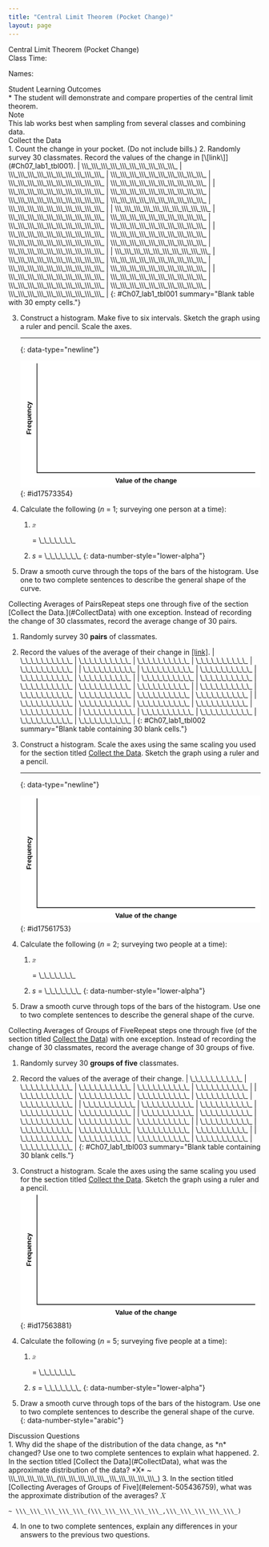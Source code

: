 ```yaml
---
title: "Central Limit Theorem (Pocket Change)"
layout: page
---
```



<div data-type="note" class="statistics lab" data-label="" markdown="1">
<div data-type="title">
Central Limit Theorem (Pocket Change)
</div>
Class Time:

Names:

<div data-type="list" id="id48439824" markdown="1">
<div data-type="title">
Student Learning Outcomes
</div>
* The student will demonstrate and compare properties of the central limit theorem.

</div>
<div data-type="note" id="id17413334" data-label="" markdown="1">
<div data-type="title">
Note
</div>
This lab works best when sampling from several classes and combining data.

</div>
<div data-type="list" id="list-9099999888" markdown="1">
<div data-type="title" id="CollectData">
Collect the Data
</div>
1.  Count the change in your pocket. (Do not include bills.)
2.  Randomly survey 30 classmates. Record the values of the change in [\[link\]](#Ch07_lab1_tbl001).
    | \\\_\\\_\\\_\\\_\\\_\\\_\\\_\\\_\\\_\\\_ | \\\_\\\_\\\_\\\_\\\_\\\_\\\_\\\_\\\_\\\_ | \\\_\\\_\\\_\\\_\\\_\\\_\\\_\\\_\\\_\\\_ | \\\_\\\_\\\_\\\_\\\_\\\_\\\_\\\_\\\_\\\_ | \\\_\\\_\\\_\\\_\\\_\\\_\\\_\\\_\\\_\\\_ |
    | \\\_\\\_\\\_\\\_\\\_\\\_\\\_\\\_\\\_\\\_ | \\\_\\\_\\\_\\\_\\\_\\\_\\\_\\\_\\\_\\\_ | \\\_\\\_\\\_\\\_\\\_\\\_\\\_\\\_\\\_\\\_ | \\\_\\\_\\\_\\\_\\\_\\\_\\\_\\\_\\\_\\\_ | \\\_\\\_\\\_\\\_\\\_\\\_\\\_\\\_\\\_\\\_ |
    | \\\_\\\_\\\_\\\_\\\_\\\_\\\_\\\_\\\_\\\_ | \\\_\\\_\\\_\\\_\\\_\\\_\\\_\\\_\\\_\\\_ | \\\_\\\_\\\_\\\_\\\_\\\_\\\_\\\_\\\_\\\_ | \\\_\\\_\\\_\\\_\\\_\\\_\\\_\\\_\\\_\\\_ | \\\_\\\_\\\_\\\_\\\_\\\_\\\_\\\_\\\_\\\_ |
    | \\\_\\\_\\\_\\\_\\\_\\\_\\\_\\\_\\\_\\\_ | \\\_\\\_\\\_\\\_\\\_\\\_\\\_\\\_\\\_\\\_ | \\\_\\\_\\\_\\\_\\\_\\\_\\\_\\\_\\\_\\\_ | \\\_\\\_\\\_\\\_\\\_\\\_\\\_\\\_\\\_\\\_ | \\\_\\\_\\\_\\\_\\\_\\\_\\\_\\\_\\\_\\\_ |
    | \\\_\\\_\\\_\\\_\\\_\\\_\\\_\\\_\\\_\\\_ | \\\_\\\_\\\_\\\_\\\_\\\_\\\_\\\_\\\_\\\_ | \\\_\\\_\\\_\\\_\\\_\\\_\\\_\\\_\\\_\\\_ | \\\_\\\_\\\_\\\_\\\_\\\_\\\_\\\_\\\_\\\_ | \\\_\\\_\\\_\\\_\\\_\\\_\\\_\\\_\\\_\\\_ |
    | \\\_\\\_\\\_\\\_\\\_\\\_\\\_\\\_\\\_\\\_ | \\\_\\\_\\\_\\\_\\\_\\\_\\\_\\\_\\\_\\\_ | \\\_\\\_\\\_\\\_\\\_\\\_\\\_\\\_\\\_\\\_ | \\\_\\\_\\\_\\\_\\\_\\\_\\\_\\\_\\\_\\\_ | \\\_\\\_\\\_\\\_\\\_\\\_\\\_\\\_\\\_\\\_ |
    {: #Ch07_lab1_tbl001 summary="Blank table with 30 empty cells."}

3.  Construct a histogram. Make five to six intervals. Sketch the graph using a ruler and pencil. Scale the axes.
    * * *
    {: data-type="newline"}
    
    ![Blank graph template. The horizontal axis is labeled Value of the change and the vertical axis is labeled Frequency.](../resources/fig-ch07_09_01.png){: #id17573354}


4.  Calculate the following (*n* = 1; surveying one person at a time):
    1.  <math xmlns="http://www.w3.org/1998/Math/MathML"> <mover accent="true"> <mi>x</mi> <mo>¯</mo> </mover> </math>
        
        = \\\_\\\_\\\_\\\_\\\_\\\_\\\_
    2.  *s* = \\\_\\\_\\\_\\\_\\\_\\\_\\\_
    {: data-number-style="lower-alpha"}

5.  Draw a smooth curve through the tops of the bars of the histogram. Use one to two complete sentences to describe the general shape of the curve.

</div>
<span data-type="title">Collecting Averages of Pairs</span>Repeat steps one through five of the section [Collect the Data.](#CollectData) with one exception. Instead of recording the change of 30 classmates, record the average change of 30 pairs.

1.  Randomly survey 30 **pairs** of classmates.
2.  Record the values of the average of their change in [\[link\]](#Ch07_lab1_tbl002).
    | \\\_\\\_\\\_\\\_\\\_\\\_\\\_\\\_\\\_\\\_ | \\\_\\\_\\\_\\\_\\\_\\\_\\\_\\\_\\\_\\\_ | \\\_\\\_\\\_\\\_\\\_\\\_\\\_\\\_\\\_\\\_ | \\\_\\\_\\\_\\\_\\\_\\\_\\\_\\\_\\\_\\\_ | \\\_\\\_\\\_\\\_\\\_\\\_\\\_\\\_\\\_\\\_ |
    | \\\_\\\_\\\_\\\_\\\_\\\_\\\_\\\_\\\_\\\_ | \\\_\\\_\\\_\\\_\\\_\\\_\\\_\\\_\\\_\\\_ | \\\_\\\_\\\_\\\_\\\_\\\_\\\_\\\_\\\_\\\_ | \\\_\\\_\\\_\\\_\\\_\\\_\\\_\\\_\\\_\\\_ | \\\_\\\_\\\_\\\_\\\_\\\_\\\_\\\_\\\_\\\_ |
    | \\\_\\\_\\\_\\\_\\\_\\\_\\\_\\\_\\\_\\\_ | \\\_\\\_\\\_\\\_\\\_\\\_\\\_\\\_\\\_\\\_ | \\\_\\\_\\\_\\\_\\\_\\\_\\\_\\\_\\\_\\\_ | \\\_\\\_\\\_\\\_\\\_\\\_\\\_\\\_\\\_\\\_ | \\\_\\\_\\\_\\\_\\\_\\\_\\\_\\\_\\\_\\\_ |
    | \\\_\\\_\\\_\\\_\\\_\\\_\\\_\\\_\\\_\\\_ | \\\_\\\_\\\_\\\_\\\_\\\_\\\_\\\_\\\_\\\_ | \\\_\\\_\\\_\\\_\\\_\\\_\\\_\\\_\\\_\\\_ | \\\_\\\_\\\_\\\_\\\_\\\_\\\_\\\_\\\_\\\_ | \\\_\\\_\\\_\\\_\\\_\\\_\\\_\\\_\\\_\\\_ |
    | \\\_\\\_\\\_\\\_\\\_\\\_\\\_\\\_\\\_\\\_ | \\\_\\\_\\\_\\\_\\\_\\\_\\\_\\\_\\\_\\\_ | \\\_\\\_\\\_\\\_\\\_\\\_\\\_\\\_\\\_\\\_ | \\\_\\\_\\\_\\\_\\\_\\\_\\\_\\\_\\\_\\\_ | \\\_\\\_\\\_\\\_\\\_\\\_\\\_\\\_\\\_\\\_ |
    | \\\_\\\_\\\_\\\_\\\_\\\_\\\_\\\_\\\_\\\_ | \\\_\\\_\\\_\\\_\\\_\\\_\\\_\\\_\\\_\\\_ | \\\_\\\_\\\_\\\_\\\_\\\_\\\_\\\_\\\_\\\_ | \\\_\\\_\\\_\\\_\\\_\\\_\\\_\\\_\\\_\\\_ | \\\_\\\_\\\_\\\_\\\_\\\_\\\_\\\_\\\_\\\_ |
    {: #Ch07_lab1_tbl002 summary="Blank table containing 30 blank cells."}

3.  Construct a histogram. Scale the axes using the same scaling you used for the section titled [Collect the Data](#CollectData). Sketch the graph using a ruler and a pencil.
    * * *
    {: data-type="newline"}
    
    ![This is a blank graph template. The horizontal axis is labeled Value of the change and the vertical axis is labeled Frequency.](../resources/fig-ch07_09_02.png){: #id17561753}


4.  Calculate the following (*n* = 2; surveying two people at a time):
    1.  <math xmlns="http://www.w3.org/1998/Math/MathML"> <mover accent="true"> <mi>x</mi> <mo>¯</mo> </mover> </math>
        
        = \\\_\\\_\\\_\\\_\\\_\\\_\\\_
    2.  *s* = \\\_\\\_\\\_\\\_\\\_\\\_\\\_
    {: data-number-style="lower-alpha"}

5.  Draw a smooth curve through tops of the bars of the histogram. Use one to two complete sentences to describe the general shape of the curve.

<span data-type="title">Collecting Averages of Groups of Five</span>Repeat steps one through five (of the section titled [Collect the Data](#CollectData)) with one exception. Instead of recording the change of 30 classmates, record the average change of 30 groups of five.

1.  Randomly survey 30 **groups of five** classmates.
2.  Record the values of the average of their change.
    | \\\_\\\_\\\_\\\_\\\_\\\_\\\_\\\_\\\_\\\_ | \\\_\\\_\\\_\\\_\\\_\\\_\\\_\\\_\\\_\\\_ | \\\_\\\_\\\_\\\_\\\_\\\_\\\_\\\_\\\_\\\_ | \\\_\\\_\\\_\\\_\\\_\\\_\\\_\\\_\\\_\\\_ | \\\_\\\_\\\_\\\_\\\_\\\_\\\_\\\_\\\_\\\_ |
    | \\\_\\\_\\\_\\\_\\\_\\\_\\\_\\\_\\\_\\\_ | \\\_\\\_\\\_\\\_\\\_\\\_\\\_\\\_\\\_\\\_ | \\\_\\\_\\\_\\\_\\\_\\\_\\\_\\\_\\\_\\\_ | \\\_\\\_\\\_\\\_\\\_\\\_\\\_\\\_\\\_\\\_ | \\\_\\\_\\\_\\\_\\\_\\\_\\\_\\\_\\\_\\\_ |
    | \\\_\\\_\\\_\\\_\\\_\\\_\\\_\\\_\\\_\\\_ | \\\_\\\_\\\_\\\_\\\_\\\_\\\_\\\_\\\_\\\_ | \\\_\\\_\\\_\\\_\\\_\\\_\\\_\\\_\\\_\\\_ | \\\_\\\_\\\_\\\_\\\_\\\_\\\_\\\_\\\_\\\_ | \\\_\\\_\\\_\\\_\\\_\\\_\\\_\\\_\\\_\\\_ |
    | \\\_\\\_\\\_\\\_\\\_\\\_\\\_\\\_\\\_\\\_ | \\\_\\\_\\\_\\\_\\\_\\\_\\\_\\\_\\\_\\\_ | \\\_\\\_\\\_\\\_\\\_\\\_\\\_\\\_\\\_\\\_ | \\\_\\\_\\\_\\\_\\\_\\\_\\\_\\\_\\\_\\\_ | \\\_\\\_\\\_\\\_\\\_\\\_\\\_\\\_\\\_\\\_ |
    | \\\_\\\_\\\_\\\_\\\_\\\_\\\_\\\_\\\_\\\_ | \\\_\\\_\\\_\\\_\\\_\\\_\\\_\\\_\\\_\\\_ | \\\_\\\_\\\_\\\_\\\_\\\_\\\_\\\_\\\_\\\_ | \\\_\\\_\\\_\\\_\\\_\\\_\\\_\\\_\\\_\\\_ | \\\_\\\_\\\_\\\_\\\_\\\_\\\_\\\_\\\_\\\_ |
    | \\\_\\\_\\\_\\\_\\\_\\\_\\\_\\\_\\\_\\\_ | \\\_\\\_\\\_\\\_\\\_\\\_\\\_\\\_\\\_\\\_ | \\\_\\\_\\\_\\\_\\\_\\\_\\\_\\\_\\\_\\\_ | \\\_\\\_\\\_\\\_\\\_\\\_\\\_\\\_\\\_\\\_ | \\\_\\\_\\\_\\\_\\\_\\\_\\\_\\\_\\\_\\\_ |
    {: #Ch07_lab1_tbl003 summary="Blank table containing 30 blank cells."}

3.  Construct a histogram. Scale the axes using the same scaling you used for the section titled [Collect the Data](#CollectData). Sketch the graph using a ruler and a pencil.![This is a blank graph template. The horizontal axis is labeled Value of the change and the vertical axis is labeled Frequency.](../resources/fig-ch07_09_03.png){: #id17563881}


4.  Calculate the following (*n* = 5; surveying five people at a time):
    1.  <math xmlns="http://www.w3.org/1998/Math/MathML"> <mover accent="true"> <mi>x</mi> <mo>¯</mo> </mover> </math>
        
        = \\\_\\\_\\\_\\\_\\\_\\\_\\\_
    2.  *s* = \\\_\\\_\\\_\\\_\\\_\\\_\\\_
    {: data-number-style="lower-alpha"}

5.  Draw a smooth curve through tops of the bars of the histogram. Use one to two complete sentences to describe the general shape of the curve.
{: data-number-style="arabic"}

<div data-type="list" id="element-441" markdown="1">
<div data-type="title">
Discussion Questions
</div>
1.  Why did the shape of the distribution of the data change, as *n* changed? Use one to two complete sentences to explain what happened.
2.  In the section titled [Collect the Data](#CollectData), what was the approximate distribution of the data? *X* ~ \\\_\\\_\\\_\\\_\\\_(\\\_\\\_\\\_\\\_\\\_,\\\_\\\_\\\_\\\_\\\_)
3.  In the section titled [Collecting Averages of Groups of Five](#element-505436759), what was the approximate distribution of the averages?
    <math xmlns="http://www.w3.org/1998/Math/MathML"> <mover accent="true"> <mi>X</mi> <mo>¯</mo> </mover> </math>
    
    ~ \\\_\\\_\\\_\\\_\\\_(\\\_\\\_\\\_\\\_\\\_,\\\_\\\_\\\_\\\_\\\_)
4.  In one to two complete sentences, explain any differences in your answers to the previous two questions.

</div>
</div>

